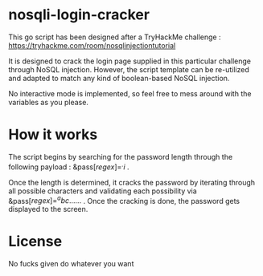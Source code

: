# nosqli-login-cracker
This go script has been designed after a TryHackMe challenge : https://tryhackme.com/room/nosqlinjectiontutorial

It is designed to crack the login page supplied in this particular challenge through NoSQL injection.
However, the script template can be re-utilized and adapted to match any kind of boolean-based NoSQL injection. 

No interactive mode is implemented, so feel free to mess around with the variables as you please.

# How it works
The script begins by searching for the password length through the following payload : <SNIP>&pass[$regex]=^.{i}$</SNIP> .

Once the length is determined, it cracks the password by iterating through all possible characters and validating each possibility via <SNIP>&pass[$regex]=^abc......$</SNIP> .
Once the cracking is done, the password gets displayed to the screen.

# License 
No fucks given do whatever you want

